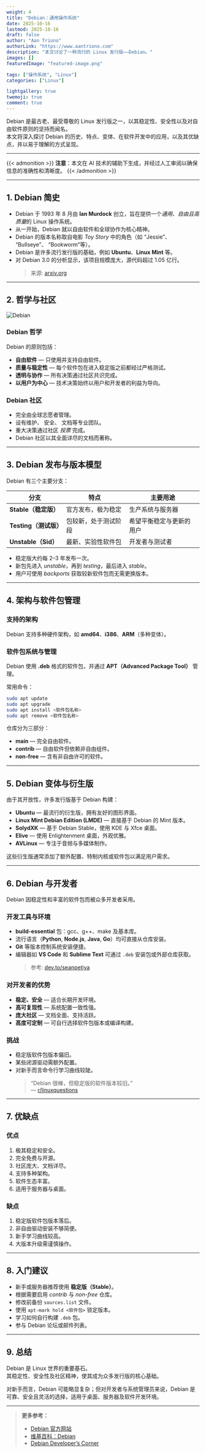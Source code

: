 ```yaml
---
weight: 4
title: "Debian：通用操作系统"
date: 2025-10-16
lastmod: 2025-10-16
draft: false
author: "Aan Triono"
authorLink: "https://www.aantriono.com"
description: "本文讨论了一种流行的 Linux 发行版——Debian。"
images: []
featuredImage: "featured-image.png"

tags: ["操作系统", "Linux"]
categories: ["Linux"]

lightgallery: true
twemoji: true
comment: true
---
```

Debian 是最古老、最受尊敬的 Linux 发行版之一，以其稳定性、安全性以及对自由软件原则的坚持而闻名。  
本文将深入探讨 Debian 的历史、特点、变体、在软件开发中的应用，以及其优缺点，并以易于理解的方式呈现。

---

<!--more-->

{{< admonition >}}
**注意**：本文在 AI 技术的辅助下生成，并经过人工审阅以确保信息的准确性和清晰度。
{{< /admonition >}}

---

## 1. Debian 简史

- Debian 于 1993 年 8 月由 **Ian Murdock** 创立，旨在提供一个*通用、自由且高质量*的 Linux 操作系统。  
- 从一开始，Debian 就以自由软件和全球协作为核心精神。  
- Debian 的版本名称取自电影 *Toy Story* 中的角色（如 “Jessie”、 “Bullseye”、 “Bookworm”等）。  
- Debian 是许多流行发行版的基础，例如 **Ubuntu**、**Linux Mint** 等。  
- 对 Debian 3.0 的分析显示，该项目规模庞大，源代码超过 1.05 亿行。  
  > 来源: [arxiv.org](https://arxiv.org/abs/cs/0506067)

---

## 2. 哲学与社区

![Debian](debian.png "debian.org 首页")

### Debian 哲学

Debian 的原则包括：

- **自由软件** — 只使用并支持自由软件。  
- **质量与稳定性** — 每个软件包在进入稳定版之前都经过严格测试。  
- **透明与协作** — 所有决策通过社区共识完成。  
- **以用户为中心** — 技术决策始终以用户和开发者的利益为导向。

### Debian 社区

- 完全由全球志愿者管理。  
- 设有维护、 安全、 文档等专业团队。  
- 重大决策通过社区 *投票* 完成。  
- Debian 社区以其全面详尽的文档而著称。

---

## 3. Debian 发布与版本模型

Debian 有三个主要分支：

| 分支 | 特点 | 主要用途 |
|---|---|---|
| **Stable（稳定版）** | 官方发布，极为稳定 | 生产系统与服务器 |
| **Testing（测试版）** | 包较新，处于测试阶段 | 希望平衡稳定与更新的用户 |
| **Unstable（Sid）** | 最新、实验性软件包 | 开发者与测试者 |

- 稳定版大约每 2–3 年发布一次。  
- 新包先进入 *unstable*，再到 *testing*，最后进入 *stable*。  
- 用户可使用 *backports* 获取较新软件包而无需更换版本。

---

## 4. 架构与软件包管理

### 支持的架构

Debian 支持多种硬件架构，如 **amd64**、**i386**、**ARM**（多种变体）。

### 软件包系统与管理

Debian 使用 **.deb** 格式的软件包，并通过 **APT（Advanced Package Tool）** 管理。

常用命令：

```bash
sudo apt update
sudo apt upgrade
sudo apt install <软件包名称>
sudo apt remove <软件包名称>
```

仓库分为三部分：

- **main** — 完全自由软件。  
- **contrib** — 自由软件但依赖非自由组件。  
- **non-free** — 含有非自由许可的软件。

---

## 5. Debian 变体与衍生版

由于其开放性，许多发行版基于 Debian 构建：

- **Ubuntu** — 最流行的衍生版，拥有友好的图形界面。  
- **Linux Mint Debian Edition (LMDE)** — 直接基于 Debian 的 Mint 版本。  
- **SolydXK** — 基于 Debian Stable，使用 KDE 与 Xfce 桌面。  
- **Elive** — 使用 Enlightenment 桌面，外观优雅。  
- **AVLinux** — 专注于音频与多媒体制作。  

这些衍生版通常添加了额外配置、特制内核或软件包以满足用户需求。

---

## 6. Debian 与开发者

Debian 因稳定性和丰富的软件包而被众多开发者采用。

### 开发工具与环境

- **build-essential** 包：gcc、g++、make 及基本库。  
- 流行语言（**Python**, **Node.js**, **Java**, **Go**）均可直接从仓库安装。  
- **Git** 等版本控制系统安装便捷。  
- 编辑器如 **VS Code** 和 **Sublime Text** 可通过 `.deb` 安装包或外部仓库获取。  
  > 参考: [dev.to/seanpetiya](https://dev.to/seanpetiya/a-simple-dev-environment-with-visual-studio-code-on-debian-linux-4mie)

### 对开发者的优势

- **稳定、安全** — 适合长期开发环境。  
- **高可复现性** — 系统配置一致性强。  
- **庞大社区** — 文档全面、支持活跃。  
- **高度可定制** — 可自行选择软件包版本或编译构建。  

### 挑战

- 稳定版软件包版本偏旧。  
- 某些闭源驱动需额外配置。  
- 对新手而言命令行学习曲线较陡。  
  > “Debian 很棒，但稳定版的软件版本较旧。”  
  > — [r/linuxquestions](https://www.reddit.com/r/linuxquestions/comments/1ee4pmk/best_distro-for-programming-and-developing)

---

## 7. 优缺点

### 优点

1. 极其稳定和安全。  
2. 完全免费与开源。  
3. 社区庞大、文档详尽。  
4. 支持多种架构。  
5. 软件生态丰富。  
6. 适用于服务器与桌面。

### 缺点

1. 稳定版软件包版本落后。  
2. 非自由驱动安装不够简便。  
3. 新手学习曲线较高。  
4. 大版本升级需谨慎操作。

---

## 8. 入门建议

- 新手或服务器推荐使用 **稳定版（Stable）**。  
- 根据需要启用 *contrib* 与 *non-free* 仓库。  
- 修改前备份 `sources.list` 文件。  
- 使用 `apt-mark hold <软件包>` 锁定版本。  
- 学习如何自行构建 `.deb` 包。  
- 参与 Debian 论坛或邮件列表。

---

## 9. 总结

Debian 是 Linux 世界的重要基石。  
其稳定性、安全性及社区精神，使其成为众多发行版的核心基础。  

对新手而言，Debian 可能略显复杂；但对开发者与系统管理员来说，Debian 是可靠、安全且灵活的选择，适用于桌面、服务器及软件开发环境。

---

> **更多参考：**  
> - [Debian 官方网站](https://www.debian.org/)  
> - [维基百科：Debian](https://zh.wikipedia.org/wiki/Debian)  
> - [Debian Developer’s Corner](https://wiki.debian.org/DevelopersCorner)
